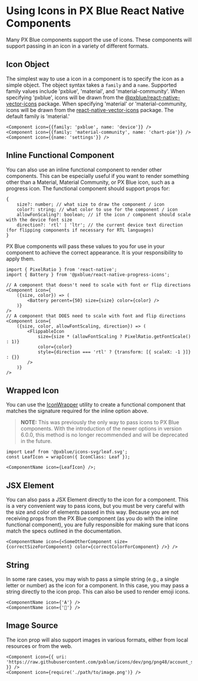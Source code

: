 # Using Icons in PX Blue React Native Components

Many PX Blue components support the use of icons. These components will support passing in an icon in a variety of different formats.

## Icon Object

The simplest way to use a icon in a component is to specify the icon as a simple object. The object syntax takes a `family` and a `name`. Supported family values include 'pxblue', 'material', and 'material-community'. When specifying 'pxblue', icons will be drawn from the [@pxblue/react-native-vector-icons](https://www.npmjs.com/package/@pxblue/react-native-vector-icons) package. When specifying 'material' or 'material-community, icons will be drawn from the [react-native-vector-icons](https://www.npmjs.com/package/react-native-vector-icons) package. The default family is 'material.'

```tsx
<Component icon={{family: 'pxblue', name: 'device'}} />
<Component icon={{family: 'material-community', name: 'chart-pie'}} />
<Component icon={{name: 'settings'}} />
```

## Inline Functional Component

You can also use an inline functional component to render other components. This can be especially useful if you want to render something other than a Material, Material Community, or PX Blue icon, such as a progress icon. The functional component should support props for:

```tsx
{
    size?: number; // what size to draw the component / icon
    color?: string; // what color to use for the component / icon
    allowFonScaling?: boolean; // if the icon / component should scale with the device font size
    direction?: 'rtl' | 'ltr'; // the current device text direction (for flipping components if necessary for RTL languages)
}
```

PX Blue components will pass these values to you for use in your component to achieve the correct appearance. It is your responsibility to apply them.

```tsx
import { PixelRatio } from 'react-native';
import { Battery } from '@pxblue/react-native-progress-icons';

// A component that doesn't need to scale with font or flip directions
<Component icon={
    ({size, color}) => (
        <Battery percent={50} size={size} color={color} />
    )}
/>
// A component that DOES need to scale with font and flip directions
<Component icon={
    ({size, color, allowFontScaling, direction}) => (
        <FlippableIcon
            size={size * (allowFontScaling ? PixelRatio.getFontScale() : 1)}
            color={color}
            style={direction === 'rtl' ? {transform: [{ scaleX: -1 }]} : {}}
        />
    )}
/>
```

## Wrapped Icon

You can use the [IconWrapper](./IconWrapper.md) utility to create a functional component that matches the signature required for the inline option above.

> **NOTE:** This was previously the only way to pass icons to PX Blue components. With the introduction of the newer options in version 6.0.0, this method is no longer recommended and will be deprecated in the future.

```tsx
import Leaf from '@pxblue/icons-svg/leaf.svg';
const LeafIcon = wrapIcon({ IconClass: Leaf });

<ComponentName icon={LeafIcon} />;
```

## JSX Element

You can also pass a JSX Element directly to the icon for a component. This is a very convenient way to pass icons, but you must be very careful with the size and color of elements passed in this way. Because you are not receiving props from the PX Blue component (as you do with the inline functional component), you are fully responsible for making sure that icons match the specs outlined in the documentation.

```tsx
<ComponentName icon={<SomeOtherComponent size={correctSizeForComponent} color={correctColorForComponent} />} />
```

## String

In some rare cases, you may wish to pass a simple string (e.g., a single letter or number) as the icon for a component. In this case, you may pass a string directly to the icon prop. This can also be used to render emoji icons.

```tsx
<ComponentName icon={'A'} />
<ComponentName icon={'🍇'} />
```

## Image Source

The icon prop will also support images in various formats, either from local resources or from the web.

```tsx
<Component icon={{ uri: 'https://raw.githubusercontent.com/pxblue/icons/dev/png/png48/account_settings_black500_48dp.png' }} />
<Component icon={require('./path/to/image.png')} />
```
